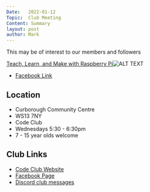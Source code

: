 ```yaml
---
Date:   2022-01-12
Topic:  Club Meeting
Content: Summary
layout: post
author: Mark
---
```

This may be of interest to our members and followers

[Teach, Learn, and Make with Raspberry Pi](http://l.facebook.com/l.php?u=http%3A%2F%2Fraspberrypi.org%2F&h=AT1ASO3RcL3bzgwLz2Xd_bGw8cLzVNBp7zq2ZZBL1wP7_ako_SthDJnGXdVm4gFLOIOKoFA-c9yVuja6Rq7eVGcb_dtb8Jo-6UEG0o2dOD-SV44iObaISJ8cW7xVHeue&s=1)![ALT TEXT](https://external.fbhx6-1.fna.fbcdn.net/emg1/v/t13/15301370695935524516?url=https%3A%2F%2Fwww.raspberrypi.org%2Fpagekit-assets%2Fmedia%2Fimages%2F7bd734d6285cc84615aa.png&fb_obo=1&utld=raspberrypi.org&stp=c0.5000x0.5000f_dst-emg0_p361x361_q75&ccb=13-1&oh=06_AbF4_sNSzFaGxOzwLv5vpgycA_xOiuaWtsRKs3WEcIFQWw&oe=65283E98&_nc_sid=e609ca)

* [Facebook Link](https://www.facebook.com/1481985248595237/posts/4486212371505828/)

## Location

* Curborough Community Centre
* WS13 7NY
* Code Club
* Wednesdays 5:30 - 6:30pm
* 7 - 15 year olds welcome

## Club Links

* [Code Club Website](https://lichfield-code-club.github.io/)
* [Facebook Page](https://www.facebook.com/LichfieldCoders)
* [Discord club messages](https://discord.gg/szz6xGK)
